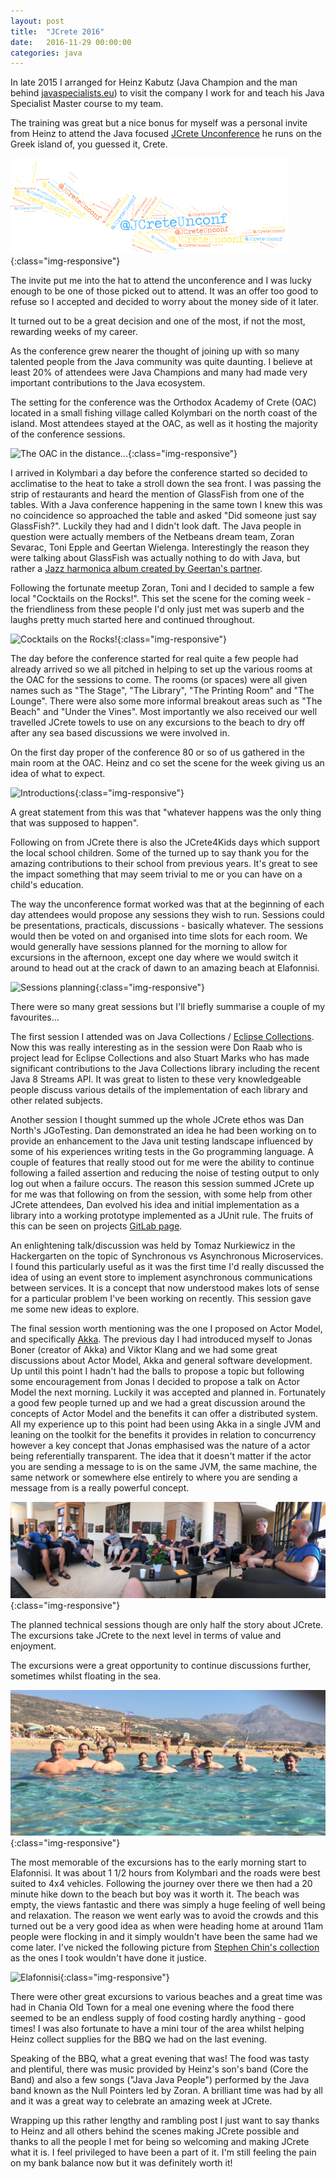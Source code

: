 ```yaml
---
layout: post
title:  "JCrete 2016"
date:   2016-11-29 00:00:00
categories: java
---
```

In late 2015 I arranged for Heinz Kabutz (Java Champion and the man behind [javaspecialists.eu](http://javaspecialists.eu/)) to visit the company I work for and teach his Java Specialist Master course to my team.

The training was great but a nice bonus for myself was a personal invite from Heinz to attend the Java focused [JCrete Unconference](http://www.jcrete.org/) he runs on the Greek island of, you guessed it, Crete.

![JCrete Unconference](/assets/jcrete/jCreteUnconf.svg){:class="img-responsive"}

The invite put me into the hat to attend the unconference and I was lucky enough to be one of those picked out to attend. It was an offer too good to refuse so I accepted and decided to worry about the money side of it later.

It turned out to be a great decision and one of the most, if not the most, rewarding weeks of my career.

As the conference grew nearer the thought of joining up with so many talented people from the Java community was quite daunting. I believe at least 20% of attendees were Java Champions and many had made very important contributions to the Java ecosystem.

The setting for the conference was the Orthodox Academy of Crete (OAC) located in a small fishing village called Kolymbari on the north coast of the island. Most attendees stayed at the OAC, as well as it hosting the majority of the conference sessions.

![The OAC in the distance...](/assets/jcrete/the_oac.png){:class="img-responsive"}

I arrived in Kolymbari a day before the conference started so decided to acclimatise to the heat to take a stroll down the sea front. I was passing the strip of restaurants and heard the mention of GlassFish from one of the tables. With a Java conference happening in the same town I knew this was no coincidence so approached the table and asked "Did someone just say GlassFish?". Luckily they had and I didn't look daft. The Java people in question were actually members of the Netbeans dream team, Zoran Sevarac, Toni Epple and Geertan Wielenga. Interestingly the reason they were talking about GlassFish was actually nothing to do with Java, but rather a [Jazz harmonica album created by Geertan's partner](http://www.herminedeurloo.com/cds/glass-fish/).

Following the fortunate meetup Zoran, Toni and I decided to sample a few local "Cocktails on the Rocks!". This set the scene for the coming week - the friendliness from these people I'd only just met was superb and the laughs pretty much started here and continued throughout.

![Cocktails on the Rocks!](/assets/jcrete/cocktails_on_the_rocks.png){:class="img-responsive"}

The day before the conference started for real quite a few people had already arrived so we all pitched in helping to set up the various rooms at the OAC for the sessions to come. The rooms (or spaces) were all given names such as "The Stage", "The Library", "The Printing Room" and "The Lounge". There were also some more informal breakout areas such as "The Beach" and "Under the Vines". Most importantly we also received our well travelled JCrete towels to use on any excursions to the beach to dry off after any sea based discussions we were involved in.

On the first day proper of the conference 80 or so of us gathered in the main room at the OAC. Heinz and co set the scene for the week giving us an idea of what to expect.

![Introductions](/assets/jcrete/intro.png){:class="img-responsive"}

A great statement from this was that "whatever happens was the only thing that was supposed to happen".

Following on from JCrete there is also the JCrete4Kids days which support the local school children. Some of the turned up to say thank you for the amazing contributions to their school from previous years. It's great to see the impact something that may seem trivial to me or you can have on a child's education.

The way the unconference format worked was that at the beginning of each day attendees would propose any sessions they wish to run. Sessions could be presentations, practicals, discussions - basically whatever. The sessions would then be voted on and organised into time slots for each room. We would generally have sessions planned for the morning to allow for excursions in the afternoon, except one day where we would switch it around to head out at the crack of dawn to an amazing beach at Elafonnisi.

![Sessions planning](/assets/jcrete/session_planning.png){:class="img-responsive"}

There were so many great sessions but I'll briefly summarise a couple of my favourites...

The first session I attended was on Java Collections / [Eclipse Collections](https://projects.eclipse.org/proposals/eclipse-collections). Now this was really interesting as in the session were Don Raab who is project lead for Eclipse Collections and also Stuart Marks who has made significant contributions to the Java Collections library including the recent Java 8 Streams API. It was great to listen to these very knowledgeable people discuss various details of the implementation of each library and other related subjects.

Another session I thought summed up the whole JCrete ethos was Dan North's JGoTesting. Dan demonstrated an idea he had been working on to provide an enhancement to the Java unit testing landscape influenced by some of his experiences writing tests in the Go programming language. A couple of features that really stood out for me were the ability to continue following a failed assertion and reducing the noise of testing output to only log out when a failure occurs. The reason this session summed JCrete up for me was that following on from the session, with some help from other JCrete attendees, Dan evolved his idea and initial implementation as a library into a working prototype implemented as a JUnit rule. The fruits of this can be seen on projects [GitLab page](https://gitlab.com/tastapod/jgotesting).

An enlightening talk/discussion was held by Tomaz Nurkiewicz in the Hackergarten on the topic of Synchronous vs Asynchronous Microservices. I found this particularly useful as it was the first time I'd really discussed the idea of using an event store to implement asynchronous communications between services. It is a concept that now understood makes lots of sense for a particular problem I've been working on recently. This session gave me some new ideas to explore.

The final session worth mentioning was the one I proposed on Actor Model, and specifically [Akka](http://akka.io/). The previous day I had introduced myself to Jonas Boner (creator of Akka) and Viktor Klang and we had some great discussions about Actor Model, Akka and general software development. Up until this point I hadn't had the balls to propose a topic but following some encouragement from Jonas I decided to propose a talk on Actor Model the next morning. Luckily it was accepted and planned in. Fortunately a good few people turned up and we had a great discussion around the concepts of Actor Model and the benefits it can offer a distributed system. All my experience up to this point had been using Akka in a single JVM and leaning on the toolkit for the benefits it provides in relation to concurrency however a key concept that Jonas emphasised was the nature of a actor being referentially transparent. The idea that it doesn't matter if the actor you are sending a message to is on the same JVM, the same machine, the same network or somewhere else entirely to where you are sending a message from is a really powerful concept.

![Actor Model](/assets/jcrete/actor-model.png){:class="img-responsive"}

The planned technical sessions though are only half the story about JCrete. The excursions take JCrete to the next level in terms of value and enjoyment.

The excursions were a great opportunity to continue discussions further, sometimes whilst floating in the sea.

![Java in the sea](/assets/jcrete/java-in-the-sea.png){:class="img-responsive"}

The most memorable of the excursions has to the early morning start to Elafonnisi. It was about 1 1/2 hours from Kolymbari and the roads were best suited to 4x4 vehicles. Following the journey over there we then had a 20 minute hike down to the beach but boy was it worth it. The beach was empty, the views fantastic and there was simply a huge feeling of well being and relaxation. The reason we went early was to avoid the crowds and this turned out be a very good idea as when were heading home at around 11am people were flocking in and it simply wouldn't have been the same had we come later. I've nicked the following picture from [Stephen Chin's collection](https://www.flickr.com/photos/steveonjava/sets/72157671155561551) as the ones I took wouldn't have done it justice.

![Elafonnisi](/assets/jcrete/elafonnisi.png){:class="img-responsive"}

There were other great excursions to various beaches and a great time was had in Chania Old Town for a meal one evening where the food there seemed to be an endless supply of food costing hardly anything - good times! I was also fortunate to have a mini tour of the area whilst helping Heinz collect supplies for the BBQ we had on the last evening.

Speaking of the BBQ, what a great evening that was! The food was tasty and plentiful, there was music provided by Heinz's son's band (Core the Band) and also a few songs ("Java Java People") performed by the Java band known as the Null Pointers led by Zoran. A brilliant time was had by all and it was a great way to celebrate an amazing week at JCrete.

Wrapping up this rather lengthy and rambling post I just want to say thanks to Heinz and all others behind the scenes making JCrete possible and thanks to all the people I met for being so welcoming and making JCrete what it is. I feel privileged to have been a part of it. I'm still feeling the pain on my bank balance now but it was definitely worth it!
